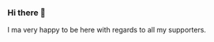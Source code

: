 ### Hi there 👋

<!--
**mrowki35/mrowki35** is a ✨ _special_ ✨ repository because its `README.md` (this file) appears on your GitHub profile.

Here are some ideas to get you started:

- 🔭 I’m currently working on ... My first app
- 🌱 I’m currently learning ... Python, C++, UE5,
- 👯 I’m looking to collaborate on ...
- 🤔 I’m looking for help with ...
- 💬 Ask me about ...
- 📫 How to reach me: ... via Facebook
- 😄 Pronouns: ...
- ⚡ Fun fact: ... I am in love with guinea pigs
-->

I ma very happy to be here with regards to all my supporters.
